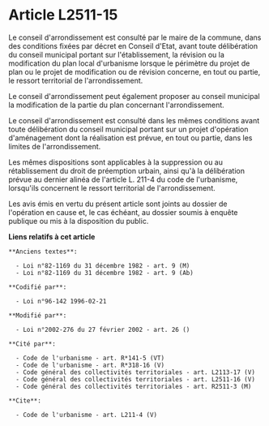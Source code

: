 # Article L2511-15

Le conseil d'arrondissement est consulté par le maire de la commune, dans des conditions fixées par décret en Conseil d'Etat,
avant toute délibération du conseil municipal portant sur l'établissement, la révision ou la modification du plan local
d'urbanisme lorsque le périmètre du projet de plan ou le projet de modification ou de révision concerne, en tout ou partie,
le ressort territorial de l'arrondissement. 

Le conseil d'arrondissement peut également proposer au conseil municipal la modification de la partie du plan concernant
l'arrondissement. 

Le conseil d'arrondissement est consulté dans les mêmes conditions avant toute délibération du conseil municipal portant sur
un projet d'opération d'aménagement dont la réalisation est prévue, en tout ou partie, dans les limites de l'arrondissement. 

Les mêmes dispositions sont applicables à la suppression ou au rétablissement du droit de préemption urbain, ainsi qu'à la
délibération prévue au dernier alinéa de l'article L. 211-4 du code de l'urbanisme, lorsqu'ils concernent le ressort
territorial de l'arrondissement. 

Les avis émis en vertu du présent article sont joints au dossier de l'opération en cause et, le cas échéant, au dossier
soumis à enquête publique ou mis à la disposition du public.

**Liens relatifs à cet article**

	**Anciens textes**:

	  - Loi n°82-1169 du 31 décembre 1982 - art. 9 (M)
	  - Loi n°82-1169 du 31 décembre 1982 - art. 9 (Ab)

	**Codifié par**:

	  - Loi n°96-142 1996-02-21

	**Modifié par**:

	  - Loi n°2002-276 du 27 février 2002 - art. 26 ()

	**Cité par**:

	  - Code de l'urbanisme - art. R*141-5 (VT)
	  - Code de l'urbanisme - art. R*318-16 (V)
	  - Code général des collectivités territoriales - art. L2113-17 (V)
	  - Code général des collectivités territoriales - art. L2511-16 (V)
	  - Code général des collectivités territoriales - art. R2511-3 (M)

	**Cite**:

	  - Code de l'urbanisme - art. L211-4 (V)
